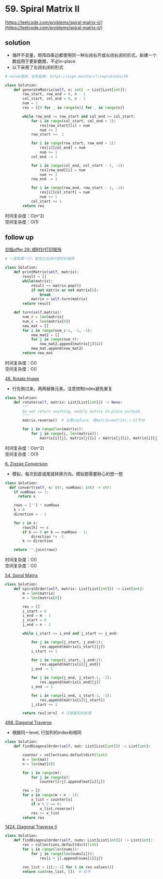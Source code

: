 # 59. Spiral Matrix II
[https://leetcode.com/problems/spiral-matrix-ii/](https://leetcode.com/problems/spiral-matrix-ii/)


## solution

- 循环不变量，矩阵四条边都使用同一种左闭右开或左闭右闭的形式。新建一个数组用于更新数据，不必in-place
- 以下采用了左闭右闭的形式

````python
# value递进，坐标变换: https://algo.monster/liteproblems/59

class Solution:
    def generateMatrix(self, n: int) -> List[List[int]]:
        row_start, row_end = 0, n - 1
        col_start, col_end = 0, n - 1
        num = 1
        res = [[0 for _ in range(n)] for _ in range(n)]

        while row_end >= row_start and col_end >= col_start:
            for i in range(col_start, col_end + 1):
                res[row_start][i] = num
                num += 1
            row_start +=  1

            for i in range(row_start, row_end + 1):
                res[i][col_end] = num
                num += 1
            col_end -= 1

            for i in range(col_end, col_start - 1, -1):
                res[row_end][i] = num
                num += 1
            row_end -= 1

            for i in range(row_end, row_start - 1, -1):
                res[i][col_start] = num
                num += 1
            col_start += 1
        return res
````
时间复杂度：O(n^2) <br>
空间复杂度：O(1)


## follow up

[剑指offer 29: 顺时针打印矩阵](../05_stack_queue/54.%20Spiral%20Matrix.md)
```python
# 一直取第一行，取完之后进行逆时针旋转

class Solution:
    def printMatrix(self, matrix):
        result = []
        while(matrix):
            result += matrix.pop(0)
            if not matrix or not matrix[0]:
                break
            matrix = self.turn(matrix)
        return result

    def turn(self,matrix):
        num_r = len(matrix)
        num_c = len(matrix[0])
        new_mat = []
        for i in range(num_c-1, -1, -1):
            new_mat2 = []
            for j in range(num_r):
                new_mat2.append(matrix[j][i])
            new_mat.append(new_mat2)
        return new_mat
```
时间复杂度：O() <br>
空间复杂度：O()


[48. Rotate Image](https://leetcode.com/problems/rotate-image/description/)
- 行先倒过来，两两替换元素。注意控制index避免重复
```python
class Solution:
    def rotate(self, matrix: List[List[int]]) -> None:
        """
        Do not return anything, modify matrix in-place instead.
        """
        matrix.reverse()  # 注意inplace, 用matrix=matrix[::-1]不对

        for i in range(len(matrix)):
            for j in range(i, len(matrix)):
                matrix[i][j], matrix[j][i] = matrix[j][i], matrix[i][j]
```
时间复杂度：O(n^2) <br>
空间复杂度：O(1)


[6. Zigzag Conversion](https://leetcode.com/problems/zigzag-conversion/description/)
- 模拟，每次到首或尾就转换方向，模拟题需要耐心的想一想

```python
class Solution:
  def convert(self, s: str, numRows: int) -> str:
    if numRows == 1:
      return s

    rows = [''] * numRows
    k = 0
    direction = - 1

    for c in s:
        rows[k] += c
        if k == 0 or k == numRows - 1:
            direction *= -1
        k += direction

    return ''.join(rows)
```
时间复杂度：O() <br>
空间复杂度：O()


[54. Spiral Matrix](../05_stack_queue/54.%20Spiral%20Matrix.md)
```python
class Solution:
    def spiralOrder(self, matrix: List[List[int]]) -> List[int]:
        m = len(matrix)
        n = len(matrix[0])

        res = []
        i_start = 0
        i_end = m - 1
        j_start = 0
        j_end = n - 1

        while i_start <= i_end and j_start <= j_end:

            for j in range(j_start, j_end+1):
                res.append(matrix[i_start][j])
            i_start += 1

            for i in range(i_start, i_end+1):
                res.append(matrix[i][j_end])
            j_end -= 1

            for j in range(j_end, j_start-1, -1):
                res.append(matrix[i_end][j])
            i_end -= 1

            for i in range(i_end, i_start-1, -1):
                res.append(matrix[i][j_start])
            j_start += 1

        return res[:m*n]  # 注意最后的处理
```


[498. Diagonal Traverse](https://leetcode.com/problems/diagonal-traverse/)

- 根据同一level, 行加列的index和相同
```python
class Solution:
    def findDiagonalOrder(self, mat: List[List[int]]) -> List[int]:

        counter = collections.defaultdict(list)
        m = len(mat)
        n = len(mat[0])

        for i in range(m):
            for j in range(n):
                counter[i+j].append(mat[i][j])

        res = []
        for x in range(m + n - 1):
            x_list = counter[x]
            if x % 2 == 0:
                x_list.reverse()
            res += x_list
        return res
```


[1424. Diagonal Traverse II](https://leetcode.com/problems/diagonal-traverse-ii/description/)
```python
class Solution:
    def findDiagonalOrder(self, nums: List[List[int]]) -> List[int]:
        res = collections.defaultdict(list)
        for i in range(len(nums)):
            for j in range(len(nums[i])):
                res[i + j].append(nums[i][j])

        res_list = [i[::-1] for i in res.values()]
        return sum(res_list, [])  # 拉平
```
